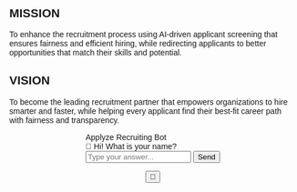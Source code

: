 <html lang="en">
<head>
<meta charset="UTF-8">
<meta name="viewport" content="width=device-width, initial-scale=1.0">
<title>Applyze Recruiting Bot</title>
<style>
  body {
    margin: 0;
    height: 100vh;
    background: url('1.jpeg') no-repeat center center/cover;
    background-attachment: fixed;
    font-family: 'Poppins', sans-serif;
    display: flex;
    justify-content: center;
    align-items: center;
    flex-direction: column;
    overflow-x: hidden;
  }

  /* Mission and Vision Section */
  .info-section {
    background: rgba(255, 255, 255, 0.95);
    width: 85%;
    max-width: 850px;
    padding: 40px;
    border-radius: 20px;
    box-shadow: 0 4px 25px rgba(0, 0, 0, 0.15);
    text-align: center;
    margin-bottom: 100px;
    transform: translateX(-120%);
    opacity: 0;
    animation: slideIn 1s ease forwards;
  }

  @keyframes slideIn {
    to {
      transform: translateX(0);
      opacity: 1;
    }
  }

  .info-section h2 {
    color: #4B6CFB;
    margin-bottom: 12px;
    font-size: 24px;
  }

  .info-section p {
    color: #333;
    line-height: 1.7;
    font-size: 16px;
    margin-bottom: 24px;
  }

  /* Chatbot Floating Button */
  .chat-toggle {
    position: fixed;
    bottom: 25px;
    right: 25px;
    background: #4B6CFB;
    color: white;
    width: 60px;
    height: 60px;
    border-radius: 50%;
    border: none;
    cursor: pointer;
    box-shadow: 0 4px 20px rgba(0, 0, 0, 0.3);
    font-size: 26px;
    display: flex;
    justify-content: center;
    align-items: center;
    transition: 0.3s;
    z-index: 999;
  }

  .chat-toggle:hover {
    transform: scale(1.1);
  }

  /* Chatbot Window */
  .chatbot {
    position: fixed;
    bottom: 100px;
    right: 25px;
    width: 340px;
    height: 520px;
    background: #ffffff;
    border-radius: 12px;
    box-shadow: 0 4px 20px rgba(0, 0, 0, 0.25);
    display: flex;
    flex-direction: column;
    overflow: hidden;
    border: 1px solid #ddd;
    transition: all 0.3s ease;
    opacity: 0;
    transform: scale(0.8);
    pointer-events: none;
  }

  .chatbot.active {
    opacity: 1;
    transform: scale(1);
    pointer-events: all;
  }

  .chat-header {
    background: #4B6CFB;
    color: white;
    padding: 14px;
    text-align: center;
    font-weight: bold;
  }

  .chat-messages {
    flex: 1;
    padding: 12px;
    overflow-y: auto;
    background: #f9f9f9;
    display: flex;
    flex-direction: column;
    gap: 10px;
  }

  .chat-input {
    display: flex;
    border-top: 1px solid #ddd;
  }

  .chat-input input {
    flex: 1;
    padding: 10px;
    border: none;
    outline: none;
  }

  .chat-input button {
    background: #4B6CFB;
    color: white;
    border: none;
    padding: 10px 16px;
    cursor: pointer;
  }

  .message {
    line-height: 1.4;
    animation: fadeIn 0.3s ease;
    max-width: 85%;
    word-wrap: break-word;
    clear: both;
  }

  .bot {
    background: #e9e9e9;
    color: #333;
    padding: 8px 10px;
    border-radius: 10px 10px 10px 0;
    display: inline-block;
    align-self: flex-start;
  }

  .user {
    background: #4B6CFB;
    color: white;
    border-radius: 10px 10px 0 10px;
    padding: 8px 10px;
    display: inline-block;
    align-self: flex-end;
  }

  .summary-box {
    background: #e0e0e0;
    padding: 10px;
    border-radius: 10px;
    line-height: 1.6;
    font-size: 14px;
    color: #222;
    margin-top: 5px;
  }

  .summary-box strong {
    color: #4B6CFB;
  }

  .options {
    margin-top: 5px;
  }

  .options button {
    display: inline-block;
    margin: 5px 5px 0 0;
    padding: 8px 12px;
    border: 1px solid #4B6CFB;
    background: white;
    color: #4B6CFB;
    border-radius: 6px;
    cursor: pointer;
    transition: 0.3s;
  }

  .options button:hover {
    background: #4B6CFB;
    color: white;
  }

  @keyframes fadeIn {
    from { opacity: 0; transform: translateY(5px); }
    to { opacity: 1; transform: translateY(0); }
  }
</style>
</head>
<body>

<!-- Mission and Vision Section -->
<div class="info-section">
  <h2>MISSION</h2>
  <p>To enhance the recruitment process using AI-driven applicant screening that ensures fairness and efficient hiring, while redirecting applicants to better opportunities that match their skills and potential.</p>
  <h2>VISION</h2>
  <p>To become the leading recruitment partner that empowers organizations to hire smarter and faster, while helping every applicant find their best-fit career path with fairness and transparency.</p>
</div>

<!-- Chatbot Window -->
<div class="chatbot" id="chatbot">
  <div class="chat-header">Applyze Recruiting Bot</div>
  <div class="chat-messages" id="messages">
    <div class="message bot">👋 Hi! What is your name?</div>
  </div>
  <div class="chat-input">
    <input type="text" id="userInput" placeholder="Type your answer..." />
    <button onclick="sendMessage()">Send</button>
  </div>
</div>

<!-- Floating Toggle Button -->
<button class="chat-toggle" id="chatToggle">💬</button>

<script>
  // Toggle Chatbot Visibility
  const chatbot = document.getElementById('chatbot');
  const chatToggle = document.getElementById('chatToggle');
  chatToggle.addEventListener('click', () => {
    chatbot.classList.toggle('active');
  });

  let step = 0;
  let userData = { name: '', phone: '', email: '', address: '', education: '', experience: '' };
  const input = document.getElementById('userInput');

  input.addEventListener('keypress', function(e) {
    if (e.key === 'Enter') sendMessage();
  });

  function sendMessage() {
    const messages = document.getElementById('messages');
    const userText = input.value.trim();
    if (!userText) return;

    const userMessage = document.createElement('div');
    userMessage.classList.add('message', 'user');
    userMessage.textContent = userText;
    messages.appendChild(userMessage);
    input.value = '';
    messages.scrollTop = messages.scrollHeight;

    if (step === 0) {
      userData.name = userText;
      botReply(`Hi ${userData.name}! May I have your phone number?`);
      step = 1;
    } 
    else if (step === 1) {
      userData.phone = userText;
      botReply("Got it! What’s your email address?");
      step = 2;
    } 
    else if (step === 2) {
      userData.email = userText;
      botReply("Thank you! May I have your current address?");
      step = 3;
    } 
    else if (step === 3) {
      userData.address = userText;
      botReply("Are you interested to apply?");
      showOptions(["Yes", "No"]);
      step = 4;
    } 
    else if (step === 4) {
      if (userText.toLowerCase() === 'yes') {
        botReply("Great! What is your highest level of educational attainment?");
        step = 5;
      } else {
        botReply("Thank you for participating; we appreciate your interest in Applyze.");
        step = 99;
      }
    } 
    else if (step === 5) {
      userData.education = userText;
      botReply("How many years of experience do you have specifically as a Customer Service Representative?");
      step = 6;
    } 
    else if (step === 6) {
      userData.experience = userText;

      const summaryMessage = document.createElement('div');
      summaryMessage.classList.add('message', 'bot');

      const summaryBox = document.createElement('div');
      summaryBox.classList.add('summary-box');
      summaryBox.innerHTML = `
        📋 <strong>Application Summary</strong><br><br>
        👤 <strong>Name:</strong> ${userData.name}<br>
        📞 <strong>Phone:</strong> ${userData.phone}<br>
        📧 <strong>Email:</strong> ${userData.email}<br>
        🏠 <strong>Address:</strong> ${userData.address}<br>
        🎓 <strong>Educational Attainment:</strong> ${userData.education}<br>
        💼 <strong>Experience:</strong> ${userData.experience} years
      `;
      summaryMessage.appendChild(summaryBox);
      messages.appendChild(summaryMessage);

      setTimeout(() => {
        botReply("Thank you for sharing your experience! Our team will review your application and contact you soon. Have a great day!");
      }, 1000);

      step = 99;
    }

    messages.scrollTop = messages.scrollHeight;
  }

  function botReply(text) {
    const messages = document.getElementById('messages');
    const botMessage = document.createElement('div');
    botMessage.classList.add('message', 'bot');
    botMessage.textContent = text;
    messages.appendChild(botMessage);
    messages.scrollTop = messages.scrollHeight;
  }

  function showOptions(options) {
    const messages = document.getElementById('messages');
    const container = document.createElement('div');
    container.classList.add('options');
    options.forEach(opt => {
      const btn = document.createElement('button');
      btn.textContent = opt;
      btn.onclick = () => {
        document.getElementById('userInput').value = opt;
        sendMessage();
        container.remove();
      };
      container.appendChild(btn);
    });
    messages.appendChild(container);
    messages.scrollTop = messages.scrollHeight;
  }
</script>
</body>
</html>
